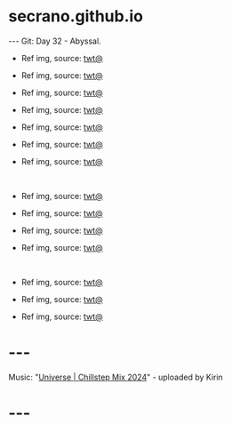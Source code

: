# secrano.github.io

--- Git: Day 32 - Abyssal.

- Ref img, source: [twt@](https://www.youtube.com/shorts/G_s7Ere3ACU)

- Ref img, source: [twt@](https://x.com/cooltechtipz/status/1809403202720395689)
- Ref img, source: [twt@](https://x.com/cooltechtipz/status/1809402585578942521)

- Ref img, source: [twt@](https://x.com/BigSkonk/status/1809789156241076726)
- Ref img, source: [twt@](https://x.com/LibertyCappy/status/1809923820641464698)
- Ref img, source: [twt@](https://x.com/PicturesFoIder/status/1809599734320927206)

- Ref img, source: [twt@](https://x.com/GAx5jx8Lsq4mBIn/status/1809935975763865782)

<br/>

- Ref img, source: [twt@](https://x.com/majeliskucing/status/1809627618834317780)
- Ref img, source: [twt@](https://www.youtube.com/watch?v=BQIecFJ5MAc)
- Ref img, source: [twt@](https://www.youtube.com/watch?v=l4q_R9XF3Ws)

- Ref img, source: [twt@](https://x.com/StorySorcery/status/1809402245093409034)

<br/>

- Ref img, source: [twt@](https://www.youtube.com/shorts/vBn5iSw_s_U)

- Ref img, source: [twt@](https://www.youtube.com/watch?v=TR3hNwRlorI)
- Ref img, source: [twt@](https://x.com/Sinozick/status/1797986841163178418)

# ---
Music: "[Universe | Chillstep Mix 2024](https://www.youtube.com/watch?v=gdDQn2hH2GI)" - uploaded by Kirin
# ---
